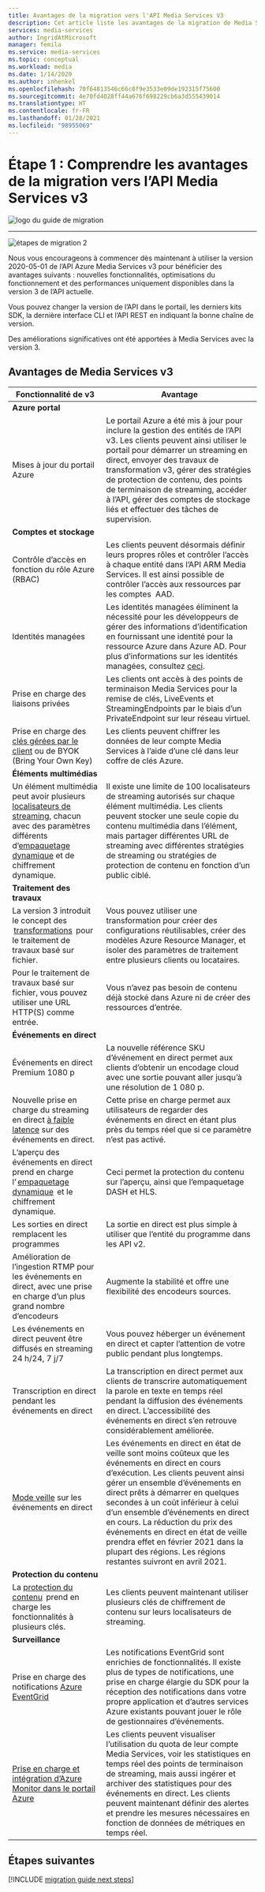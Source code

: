 ```yaml
---
title: Avantages de la migration vers l'API Media Services V3
description: Cet article liste les avantages de la migration de Media Services v2 vers v3.
services: media-services
author: IngridAtMicrosoft
manager: femila
ms.service: media-services
ms.topic: conceptual
ms.workload: media
ms.date: 1/14/2020
ms.author: inhenkel
ms.openlocfilehash: 70f64813546c66c0f9e3533e09de192315f75600
ms.sourcegitcommit: 4e70fd4028ff44a676f698229cb6a3d555439014
ms.translationtype: HT
ms.contentlocale: fr-FR
ms.lasthandoff: 01/28/2021
ms.locfileid: "98955069"
---
```

# <a name="step-1---understand-the-benefits-of-migrating-to-media-services-api-v3"></a>Étape 1 : Comprendre les avantages de la migration vers l’API Media Services v3

![logo du guide de migration](./media/migration-guide/azure-media-services-logo-migration-guide.svg)

<hr color="#5ea0ef" size="10">

![étapes de migration 2](./media/migration-guide/steps-1.svg)

Nous vous encourageons à commencer dès maintenant à utiliser la version 2020-05-01 de l’API Azure Media Services v3 pour bénéficier des avantages suivants : nouvelles fonctionnalités, optimisations du fonctionnement et des performances uniquement disponibles dans la version 3 de l’API actuelle.

Vous pouvez changer la version de l’API dans le portail, les derniers kits SDK, la dernière interface CLI et l’API REST en indiquant la bonne chaîne de version.

Des améliorations significatives ont été apportées à Media Services avec la version 3.  

## <a name="benefits-of-media-services-v3"></a>Avantages de Media Services v3

| **Fonctionnalité de v3** | **Avantage** |
| --- | --- |
| **Azure portal** | |
| Mises à jour du portail Azure | Le portail Azure a été mis à jour pour inclure la gestion des entités de l’API v3. Les clients peuvent ainsi utiliser le portail pour démarrer un streaming en direct, envoyer des travaux de transformation v3, gérer des stratégies de protection de contenu, des points de terminaison de streaming, accéder à l’API, gérer des comptes de stockage liés et effectuer des tâches de supervision. |
| **Comptes et stockage** | |
| Contrôle d’accès en fonction du rôle Azure (RBAC) | Les clients peuvent désormais définir leurs propres rôles et contrôler l’accès à chaque entité dans l’API ARM Media Services. Il est ainsi possible de contrôler l’accès aux ressources par les comptes  AAD. |
| Identités managées | Les identités managées éliminent la nécessité pour les développeurs de gérer des informations d’identification en fournissant une identité pour la ressource Azure dans Azure AD. Pour plus d’informations sur les identités managées, consultez [ceci](https://docs.microsoft.com/azure/active-directory/managed-identities-azure-resources/overview). |
| Prise en charge des liaisons privées | Les clients ont accès à des points de terminaison Media Services pour la remise de clés, LiveEvents et StreamingEndpoints par le biais d’un PrivateEndpoint sur leur réseau virtuel. |
| Prise en charge des [clés gérées par le client](concept-use-customer-managed-keys-byok.md) ou de BYOK (Bring Your Own Key) | Les clients peuvent chiffrer les données de leur compte Media Services à l’aide d’une clé dans leur coffre de clés Azure. |
| **Éléments multimédias** | |
| Un élément multimédia peut avoir plusieurs [localisateurs de streaming](streaming-locators-concept.md), chacun avec des paramètres différents d’[empaquetage dynamique](dynamic-packaging-overview.md) et de chiffrement dynamique. | Il existe une limite de 100 localisateurs de streaming autorisés sur chaque élément multimédia. Les clients peuvent stocker une seule copie du contenu multimédia dans l’élément, mais partager différentes URL de streaming avec différentes stratégies de streaming ou stratégies de protection de contenu en fonction d’un public ciblé.
| **Traitement des travaux** ||
| La version 3 introduit le concept des  [transformations](transforms-jobs-concept.md)  pour le traitement de travaux basé sur fichier. | Vous pouvez utiliser une transformation pour créer des configurations réutilisables, créer des modèles Azure Resource Manager, et isoler des paramètres de traitement entre plusieurs clients ou locataires. |
| Pour le traitement de travaux basé sur fichier, vous pouvez utiliser une URL HTTP(S) comme entrée. | Vous n’avez pas besoin de contenu déjà stocké dans Azure ni de créer des ressources d’entrée. |
| **Événements en direct** ||
| Événements en direct Premium 1080 p | La nouvelle référence SKU d’événement en direct permet aux clients d’obtenir un encodage cloud avec une sortie pouvant aller jusqu’à une résolution de 1 080 p. |
| Nouvelle prise en charge du streaming en direct [à faible latence](live-event-latency.md) sur des événements en direct. | Cette prise en charge permet aux utilisateurs de regarder des événements en direct en étant plus près du temps réel que si ce paramètre n’est pas activé. |
| L’aperçu des événements en direct prend en charge l’ [empaquetage dynamique](dynamic-packaging-overview.md)  et le chiffrement dynamique. | Ceci permet la protection du contenu sur l’aperçu, ainsi que l’empaquetage DASH et HLS. |
| Les sorties en direct remplacent les programmes | La sortie en direct est plus simple à utiliser que l’entité du programme dans les API v2. |
| Amélioration de l’ingestion RTMP pour les événements en direct, avec une prise en charge d’un plus grand nombre d’encodeurs | Augmente la stabilité et offre une flexibilité des encodeurs sources. |
| Les événements en direct peuvent être diffusés en streaming 24 h/24, 7 j/7 | Vous pouvez héberger un événement en direct et capter l’attention de votre public pendant plus longtemps. |
| Transcription en direct pendant les événements en direct | La transcription en direct permet aux clients de transcrire automatiquement la parole en texte en temps réel pendant la diffusion des événements en direct. L’accessibilité des événements en direct s’en retrouve considérablement améliorée. |
| [Mode veille](live-events-outputs-concept.md#standby-mode) sur les événements en direct | Les événements en direct en état de veille sont moins coûteux que les événements en direct en cours d’exécution. Les clients peuvent ainsi gérer un ensemble d’événements en direct prêts à démarrer en quelques secondes à un coût inférieur à celui d’un ensemble d’événements en direct en cours. La réduction du prix des événements en direct en état de veille prendra effet en février 2021 dans la plupart des régions. Les régions restantes suivront en avril 2021.
|**Protection du contenu** ||
| La [protection du contenu](content-key-policy-concept.md)  prend en charge les fonctionnalités à plusieurs clés. | Les clients peuvent maintenant utiliser plusieurs clés de chiffrement de contenu sur leurs localisateurs de streaming. |
| **Surveillance** | |
| Prise en charge des notifications [Azure EventGrid](reacting-to-media-services-events.md) | Les notifications EventGrid sont enrichies de fonctionnalités. Il existe plus de types de notifications, une prise en charge élargie du SDK pour la réception des notifications dans votre propre application et d’autres services Azure existants pouvant jouer le rôle de gestionnaires d’événements. |
| [Prise en charge et intégration d’Azure Monitor dans le portail Azure](monitor-events-portal-how-to.md) | Les clients peuvent visualiser l’utilisation du quota de leur compte Media Services, voir les statistiques en temps réel des points de terminaison de streaming, mais aussi ingérer et archiver des statistiques pour des événements en direct. Les clients peuvent maintenant définir des alertes et prendre les mesures nécessaires en fonction de données de métriques en temps réel. |

## <a name="next-steps"></a>Étapes suivantes

[!INCLUDE [migration guide next steps](./includes/migration-guide-next-steps.md)]
